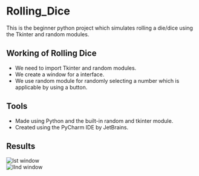 # Rolling_Dice
This is the beginner python project which simulates rolling  a die/dice using the Tkinter and random modules.

## Working of Rolling Dice
* We need to import Tkinter and random modules.<br />
* We create a window for a interface.<br />
* We use random module for randomly selecting a number which is applicable by using a button.

## Tools
* Made using Python and the built-in random and tkinter module.
* Created using the PyCharm IDE by JetBrains.

## Results

<img src="C:\Users\Dell\OneDrive\Pictures\Screenshots\Screenshot (1).png" alt="Ist window"/> <br />
<img src="C:\Users\Dell\OneDrive\Pictures\Screenshots\Screenshot (2).png" alt="IInd window"/>
